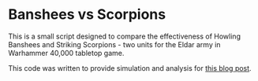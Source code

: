 Banshees vs Scorpions
=====================

This is a small script designed to compare the effectiveness of Howling Banshees and Striking Scorpions - two units for the Eldar army in Warhammer 40,000 tabletop game.

This code was written to provide simulation and analysis for [this blog post](http://www.terminally-incoherent.com/blog/2012/01/04/howling-banshees-or-striking-scorpions/).
